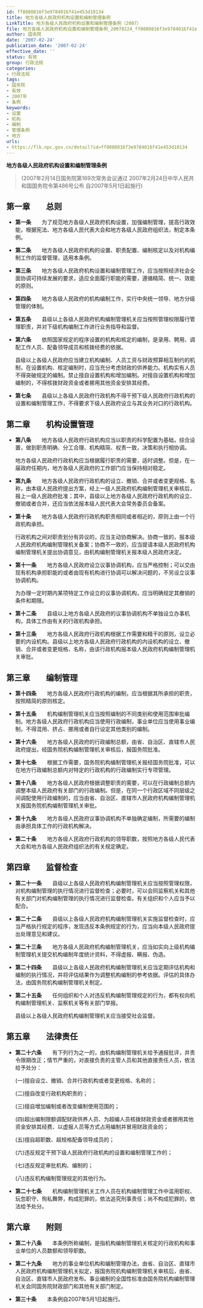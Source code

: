 ```yaml
---
id: ff8080816f3e9784016f41e453d10134
title: 地方各级人民政府机构设置和编制管理条例
LinkTitle: 地方各级人民政府机构设置和编制管理条例（2007）
file: 地方各级人民政府机构设置和编制管理条例_20070224_ff8080816f3e9784016f41e453d10134.docx
author: 国务院
date: '2007-02-24'
publication_date: '2007-02-24'
effective_date: ''
status: 有效
group: 行政法规
categories:
- 行政法规
tags:
- 国务院
- 有效
- 2007年
- 条例
keywords:
- 设置
- 机构
- 编制
- 管理条例
- 地方
urls:
- https://flk.npc.gov.cn/detail?id=ff8080816f3e9784016f41e453d10134
---
```


**地方各级人民政府机构设置和编制管理条例**

> (2007年2月14日国务院第169次常务会议通过 2007年2月24日中华人民共和国国务院令第486号公布 自2007年5月1日起施行)

## 第一章　　总则

- **第一条**　　为了规范地方各级人民政府机构设置，加强编制管理，提高行政效能，根据宪法、地方各级人民代表大会和地方各级人民政府组织法，制定本条例。

- **第二条**　　地方各级人民政府机构的设置、职责配置、编制核定以及对机构编制工作的监督管理，适用本条例。

- **第三条**　　地方各级人民政府机构设置和编制管理工作，应当按照经济社会全面协调可持续发展的要求，适应全面履行职能的需要，遵循精简、统一、效能的原则。

- **第四条**　　地方各级人民政府的机构编制工作，实行中央统一领导、地方分级管理的体制。

- **第五条**　　县级以上各级人民政府机构编制管理机关应当按照管理权限履行管理职责，并对下级机构编制工作进行业务指导和监督。

- **第六条**　　依照国家规定的程序设置的机构和核定的编制，是录用、聘用、调配工作人员、配备领导成员和核拨经费的依据。

  县级以上各级人民政府应当建立机构编制、人员工资与财政预算相互制约的机制，在设置机构、核定编制时，应当充分考虑财政的供养能力。机构实有人员不得突破规定的编制。禁止擅自设置机构和增加编制。对擅自设置机构和增加编制的，不得核拨财政资金或者挪用其他资金安排其经费。

- **第七条**　　县级以上各级人民政府行政机构不得干预下级人民政府行政机构的设置和编制管理工作，不得要求下级人民政府设立与其业务对口的行政机构。

## 第二章　　机构设置管理

- **第八条**　　地方各级人民政府行政机构应当以职责的科学配置为基础，综合设置，做到职责明确、分工合理、机构精简、权责一致，决策和执行相协调。

  地方各级人民政府行政机构应当根据履行职责的需要，适时调整。但是，在一届政府任期内，地方各级人民政府的工作部门应当保持相对稳定。

- **第九条**　　地方各级人民政府行政机构的设立、撤销、合并或者变更规格、名称，由本级人民政府提出方案，经上一级人民政府机构编制管理机关审核后，报上一级人民政府批准；其中，县级以上地方各级人民政府行政机构的设立、撤销或者合并，还应当依法报本级人民代表大会常务委员会备案。

- **第十条**　　地方各级人民政府行政机构职责相同或者相近的，原则上由一个行政机构承担。

  行政机构之间对职责划分有异议的，应当主动协商解决。协商一致的，报本级人民政府机构编制管理机关备案；协商不一致的，应当提请本级人民政府机构编制管理机关提出协调意见，由机构编制管理机关报本级人民政府决定。

- **第十一条**　　地方各级人民政府设立议事协调机构，应当严格控制；可以交由现有机构承担职能的或者由现有机构进行协调可以解决问题的，不另设立议事协调机构。

  为办理一定时期内某项特定工作设立的议事协调机构，应当明确规定其撤销的条件和期限。

- **第十二条**　　县级以上地方各级人民政府的议事协调机构不单独设立办事机构，具体工作由有关的行政机构承担。

- **第十三条**　　地方各级人民政府行政机构根据工作需要和精干的原则，设立必要的内设机构。县级以上地方各级人民政府行政机构的内设机构的设立、撤销、合并或者变更规格、名称，由该行政机构报本级人民政府机构编制管理机关审批。

## 第三章　　编制管理

- **第十四条**　　地方各级人民政府行政机构的编制，应当根据其所承担的职责，按照精简的原则核定。

- **第十五条**　　机构编制管理机关应当按照编制的不同类别和使用范围审批编制。地方各级人民政府行政机构应当使用行政编制，事业单位应当使用事业编制，不得混用、挤占、挪用或者自行设定其他类别的编制。

- **第十六条**　　地方各级人民政府的行政编制总额，由省、自治区、直辖市人民政府提出，经国务院机构编制管理机关审核后，报国务院批准。

- **第十七条**　　根据工作需要，国务院机构编制管理机关报经国务院批准，可以在地方行政编制总额内对特定的行政机构的行政编制实行专项管理。

- **第十八条**　　地方各级人民政府根据调整职责的需要，可以在行政编制总额内调整本级人民政府有关部门的行政编制。但是，在同一个行政区域不同层级之间调配使用行政编制的，应当由省、自治区、直辖市人民政府机构编制管理机关报国务院机构编制管理机关审批。

- **第十九条**　　地方各级人民政府议事协调机构不单独确定编制，所需要的编制由承担具体工作的行政机构解决。

- **第二十条**　　地方各级人民政府行政机构的领导职数，按照地方各级人民代表大会和地方各级人民政府组织法的有关规定确定。

## 第四章　　监督检查

- **第二十一条**　　县级以上各级人民政府机构编制管理机关应当按照管理权限，对机构编制管理的执行情况进行监督检查；必要时，可以会同监察机关和其他有关部门对机构编制管理的执行情况进行监督检查。有关组织和个人应当予以配合。

- **第二十二条**　　县级以上各级人民政府机构编制管理机关实施监督检查时，应当严格执行规定的程序，发现违反本条例规定的行为，应当向本级人民政府提出处理意见和建议。

- **第二十三条**　　地方各级人民政府机构编制管理机关，应当如实向上级机构编制管理机关提交机构编制年度统计资料，不得虚报、瞒报、伪造。

- **第二十四条**　　县级以上各级人民政府机构编制管理机关应当定期评估机构和编制的执行情况，并将评估结果作为调整机构编制的参考依据。评估的具体办法，由国务院机构编制管理机关制定。

- **第二十五条**　　任何组织和个人对违反机构编制管理规定的行为，都有权向机构编制管理机关、监察机关等有关部门举报。

  县级以上各级人民政府机构编制管理机关应当接受社会监督。

## 第五章　　法律责任

- **第二十六条**　　有下列行为之一的，由机构编制管理机关给予通报批评，并责令限期改正；情节严重的，对直接负责的主管人员和其他直接责任人员，依法给予处分：

  (一)擅自设立、撤销、合并行政机构或者变更规格、名称的；

  (二)擅自改变行政机构职责的；

  (三)擅自增加编制或者改变编制使用范围的；

  (四)超出编制限额调配财政供养人员、为超编人员核拨财政资金或者挪用其他资金安排其经费、以虚报人员等方式占用编制并冒用财政资金的；

  (五)擅自超职数、超规格配备领导成员的；

  (六)违反规定干预下级人民政府行政机构的设置和编制管理工作的；

  (七)违反规定审批机构、编制的；

  (八)违反机构编制管理规定的其他行为。

- **第二十七条**　　机构编制管理机关工作人员在机构编制管理工作中滥用职权、玩忽职守、徇私舞弊，构成犯罪的，依法追究刑事责任；尚不构成犯罪的，依法给予处分。

## 第六章　　附则

- **第二十八条**　　本条例所称编制，是指机构编制管理机关核定的行政机构和事业单位的人员数额和领导职数。

- **第二十九条**　　地方的事业单位机构和编制管理办法，由省、自治区、直辖市人民政府机构编制管理机关拟定，报国务院机构编制管理机关审核后，由省、自治区、直辖市人民政府发布。事业编制的全国性标准由国务院机构编制管理机关会同国务院财政部门和其他有关部门制定。

- **第三十条**　　本条例自2007年5月1日起施行。
